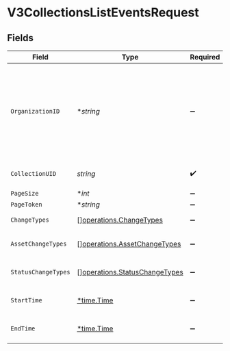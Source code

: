 # V3CollectionsListEventsRequest


## Fields

| Field                                                                                                                                                                                              | Type                                                                                                                                                                                               | Required                                                                                                                                                                                           | Description                                                                                                                                                                                        |
| -------------------------------------------------------------------------------------------------------------------------------------------------------------------------------------------------- | -------------------------------------------------------------------------------------------------------------------------------------------------------------------------------------------------- | -------------------------------------------------------------------------------------------------------------------------------------------------------------------------------------------------- | -------------------------------------------------------------------------------------------------------------------------------------------------------------------------------------------------- |
| `OrganizationID`                                                                                                                                                                                   | **string*                                                                                                                                                                                          | :heavy_minus_sign:                                                                                                                                                                                 | The ID of a Censys organization to associate the request with. See the [Getting Started docs](https://docs.censys.com/reference/get-started#step-3-set-your-organization-id) for more information. |
| `CollectionUID`                                                                                                                                                                                    | *string*                                                                                                                                                                                           | :heavy_check_mark:                                                                                                                                                                                 | The UID for the collection                                                                                                                                                                         |
| `PageSize`                                                                                                                                                                                         | **int*                                                                                                                                                                                             | :heavy_minus_sign:                                                                                                                                                                                 | N/A                                                                                                                                                                                                |
| `PageToken`                                                                                                                                                                                        | **string*                                                                                                                                                                                          | :heavy_minus_sign:                                                                                                                                                                                 | N/A                                                                                                                                                                                                |
| `ChangeTypes`                                                                                                                                                                                      | [][operations.ChangeTypes](../../models/operations/changetypes.md)                                                                                                                                 | :heavy_minus_sign:                                                                                                                                                                                 | Change types                                                                                                                                                                                       |
| `AssetChangeTypes`                                                                                                                                                                                 | [][operations.AssetChangeTypes](../../models/operations/assetchangetypes.md)                                                                                                                       | :heavy_minus_sign:                                                                                                                                                                                 | Asset change types                                                                                                                                                                                 |
| `StatusChangeTypes`                                                                                                                                                                                | [][operations.StatusChangeTypes](../../models/operations/statuschangetypes.md)                                                                                                                     | :heavy_minus_sign:                                                                                                                                                                                 | Status change types                                                                                                                                                                                |
| `StartTime`                                                                                                                                                                                        | [*time.Time](https://pkg.go.dev/time#Time)                                                                                                                                                         | :heavy_minus_sign:                                                                                                                                                                                 | Start time of the host timeline                                                                                                                                                                    |
| `EndTime`                                                                                                                                                                                          | [*time.Time](https://pkg.go.dev/time#Time)                                                                                                                                                         | :heavy_minus_sign:                                                                                                                                                                                 | End time of the host timeline                                                                                                                                                                      |